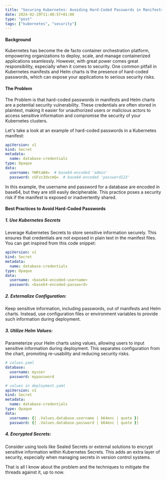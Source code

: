 ```yaml
---
title: "Securing Kubernetes: Avoiding Hard-Coded Passwords in Manifests and Helm Charts"
date: 2024-02-29T11:48:57+01:00
type: "post"
tags: ["kubernetes", "security"]
---
```



#### Background
Kubernetes has become the de facto container orchestration platform, empowering organizations to deploy, scale, and manage
containerized applications seamlessly. However, with great power comes great responsibility, especially when it comes to security.
One common pitfall in Kubernetes manifests and Helm charts is the presence of hard-coded passwords, which can expose
your applications to serious security risks.

#### The Problem
The Problem is that hard-coded passwords in manifests and Helm charts are a potential security vulnerability.
These credentials are often stored in plaintext, making it easier for unauthorized users or malicious actors to access
sensitive information and compromise the security of your Kubernetes clusters.

Let's take a look at an example of hard-coded passwords in a Kubernetes manifest:
```yaml
apiVersion: v1
kind: Secret
metadata:
  name: database-credentials
type: Opaque
data:
  username: YWRtaW4=  # base64-encoded 'admin'
  password: cGFzc3dvcmQ=  # base64-encoded 'password123'
```

In this example, the username and password for a database are encoded in base64, but they are still easily decipherable.
This practice poses a security risk if the manifest is exposed or inadvertently shared.

#### Best Practices to Avoid Hard-Coded Passwords
##### 1. Use Kubernetes Secrets
Leverage Kubernetes Secrets to store sensitive information securely. This ensures that credentials are not exposed in
plain text in the manifest files. You can get inspired from this code snippet:
```yaml
apiVersion: v1
kind: Secret
metadata:
  name: database-credentials
type: Opaque
data:
  username: <base64-encoded-username>
  password: <base64-encoded-password>
```

##### 2. Externalize Configuration:
Keep sensitive information, including passwords, out of manifests and Helm charts. Instead, use configuration files or
environment variables to provide such information during deployment.

##### 3. Utilize Helm Values:
Parameterize your Helm charts using values, allowing users to input sensitive information during deployment.
This separates configuration from the chart, promoting re-usability and reducing security risks.
```yaml
# values.yaml
database:
  username: myuser
  password: mypassword
```
```yaml
# values in deployment.yaml
apiVersion: v1
kind: Secret
metadata:
  name: database-credentials
type: Opaque
data:
  username: {{ .Values.database.username | b64enc | quote }}
  password: {{ .Values.database.password | b64enc | quote }}
```

##### 4. Encrypted Secrets:
Consider using tools like Sealed Secrets or external solutions to encrypt sensitive information within Kubernetes Secrets.
This adds an extra layer of security, especially when managing secrets in version control systems.


That is all I know about the problem and the techniques to mitigate the threads against it, up to now.  
